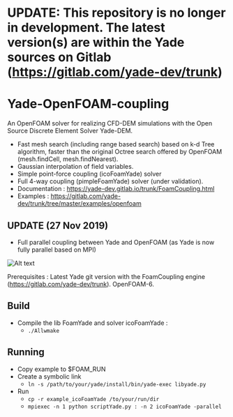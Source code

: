 # UPDATE: This repository is no longer in development. The latest version(s) are within the Yade sources on Gitlab (https://gitlab.com/yade-dev/trunk) 

# Yade-OpenFOAM-coupling
An OpenFOAM solver for realizing CFD-DEM simulations with the Open Source Discrete Element Solver Yade-DEM. 
 * Fast mesh search (including range based search) based on k-d Tree algorithm, faster than the original Octree search offered by OpenFOAM (mesh.findCell,  mesh.findNearest).
 * Gaussian interpolation of field variables. 
 * Simple point-force coupling (icoFoamYade) solver
 * Full 4-way coupling (pimpleFoamYade) solver (under validation).
 * Documentation : https://yade-dev.gitlab.io/trunk/FoamCoupling.html
 * Examples : https://gitlab.com/yade-dev/trunk/tree/master/examples/openfoam

## UPDATE (27 Nov 2019) 
* Full parallel coupling between Yade and OpenFOAM (as Yade is now fully parallel based on MPI) 

![Alt text](ccpl1.png)

Prerequisites : Latest Yade git version with the FoamCoupling engine (https://gitlab.com/yade-dev/trunk). OpenFOAM-6. 

## Build
* Compile the lib FoamYade and solver icoFoamYade : 
  * ``./Allwmake``

## Running 
* Copy example to $FOAM_RUN
* Create a symbolic link
  * ``ln -s /path/to/your/yade/install/bin/yade-exec libyade.py``
* Run 
  * ``cp -r example_icoFoamYade /to/your/run/dir ``
  * ``mpiexec -n 1 python scriptYade.py : -n 2 icoFoamYade -parallel``
  

